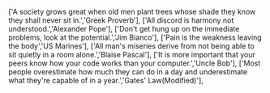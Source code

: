 ['A society grows great when old men plant trees whose shade they know they shall never sit in.','Greek Proverb'],
['All discord is harmony not understood.','Alexander Pope'],
['Don't get hung up on the immediate problems, look at the potential.','Jim Bianco'],
['Pain is the weakness leaving the body','US Marines'],
['All man's miseries derive from not being able to sit quietly in a room alone.','Blaise Pascal'],
['It is more important that your peers know how your code works than your computer.','Uncle Bob'],
['Most people overestimate how much they can do in a day and underestimate what they're capable of in a year.','Gates' Law(Modified)'], 
